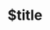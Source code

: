 ---
title: $title
second_title: GroupDocs.Viewer for Node.js via Java API Reference
description: $description
type: docs
weight: $weight
url: /nodejs-java/$ref/
---
